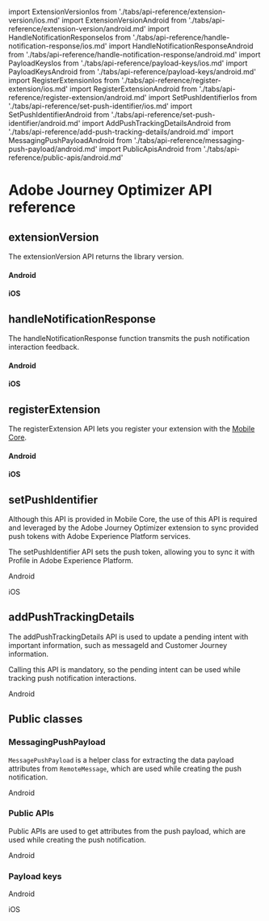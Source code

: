import ExtensionVersionIos from './tabs/api-reference/extension-version/ios.md'
import ExtensionVersionAndroid from './tabs/api-reference/extension-version/android.md'
import HandleNotificationResponseIos from './tabs/api-reference/handle-notification-response/ios.md'
import HandleNotificationResponseAndroid from './tabs/api-reference/handle-notification-response/android.md'
import PayloadKeysIos from './tabs/api-reference/payload-keys/ios.md'
import PayloadKeysAndroid from './tabs/api-reference/payload-keys/android.md'
import RegisterExtensionIos from './tabs/api-reference/register-extension/ios.md'
import RegisterExtensionAndroid from './tabs/api-reference/register-extension/android.md'
import SetPushIdentifierIos from './tabs/api-reference/set-push-identifier/ios.md'
import SetPushIdentifierAndroid from './tabs/api-reference/set-push-identifier/android.md'
import AddPushTrackingDetailsAndroid from './tabs/api-reference/add-push-tracking-details/android.md'
import MessagingPushPayloadAndroid from './tabs/api-reference/messaging-push-payload/android.md'
import PublicApisAndroid from './tabs/api-reference/public-apis/android.md'

# Adobe Journey Optimizer API reference

## extensionVersion

The extensionVersion API returns the library version.

<TabsBlock orientation="horizontal" slots="heading, content" repeat="2"/>

#### Android

<ExtensionVersionAndroid/>

#### iOS

<ExtensionVersionIos/>

## handleNotificationResponse

The handleNotificationResponse function transmits the push notification interaction feedback.

<TabsBlock orientation="horizontal" slots="heading, content" repeat="2"/>

#### Android

<HandleNotificationResponseAndroid/>

#### iOS

<HandleNotificationResponseIos/>

## registerExtension

The registerExtension API lets you register your extension with the [Mobile Core](../../foundation-extensions/mobile-core/).

<TabsBlock orientation="horizontal" slots="heading, content" repeat="2"/>

#### Android

<RegisterExtensionAndroid/>

#### iOS

<RegisterExtensionIos/>

## setPushIdentifier

<InlineAlert variant="info" slots="text"/>

Although this API is provided in Mobile Core, the use of this API is required and leveraged by the Adobe Journey Optimizer extension to sync provided push tokens with Adobe Experience Platform services.

The setPushIdentifier API sets the push token, allowing you to sync it with Profile in Adobe Experience Platform.

<TabsBlock orientation="horizontal" slots="heading, content" repeat="2"/>

Android

<SetPushIdentifierAndroid/>

iOS

<SetPushIdentifierIos/>

## addPushTrackingDetails 

The addPushTrackingDetails API is used to update a pending intent with important information, such as messageId and Customer Journey information. 

<InlineAlert variant="help" slots="text"/>

Calling this API is mandatory, so the pending intent can be used while tracking push notification interactions.

<TabsBlock orientation="horizontal" slots="heading, content" repeat="1"/>

Android

<AddPushTrackingDetailsAndroid/>

## Public classes

### MessagingPushPayload

`MessagePushPayload` is a helper class for extracting the data payload attributes from `RemoteMessage`, which are used while creating the push notification. 

<TabsBlock orientation="horizontal" slots="heading, content" repeat="1"/>

Android

<MessagingPushPayloadAndroid/>

### Public APIs

Public APIs are used to get attributes from the push payload, which are used while creating the push notification.

<TabsBlock orientation="horizontal" slots="heading, content" repeat="1"/>

Android

<PublicApisAndroid/>

### Payload keys

<TabsBlock orientation="horizontal" slots="heading, content" repeat="2"/>

Android

<PayloadKeysAndroid/>

iOS

<PayloadKeysIos/>
